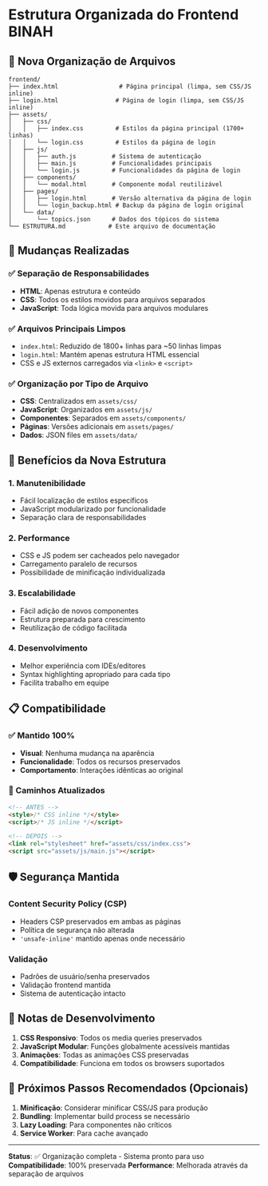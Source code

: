 # Estrutura Organizada do Frontend BINAH

## 📁 Nova Organização de Arquivos

```
frontend/
├── index.html                 # Página principal (limpa, sem CSS/JS inline)
├── login.html                # Página de login (limpa, sem CSS/JS inline)
├── assets/
│   ├── css/
│   │   ├── index.css         # Estilos da página principal (1700+ linhas)
│   │   └── login.css         # Estilos da página de login
│   ├── js/
│   │   ├── auth.js          # Sistema de autenticação
│   │   ├── main.js          # Funcionalidades principais
│   │   └── login.js         # Funcionalidades da página de login
│   ├── components/
│   │   └── modal.html       # Componente modal reutilizável
│   ├── pages/
│   │   ├── login.html       # Versão alternativa da página de login
│   │   └── login_backup.html # Backup da página de login original
│   └── data/
│       └── topics.json      # Dados dos tópicos do sistema
└── ESTRUTURA.md            # Este arquivo de documentação
```

## 🔄 Mudanças Realizadas

### ✅ Separação de Responsabilidades
- **HTML**: Apenas estrutura e conteúdo
- **CSS**: Todos os estilos movidos para arquivos separados
- **JavaScript**: Toda lógica movida para arquivos modulares

### ✅ Arquivos Principais Limpos
- `index.html`: Reduzido de 1800+ linhas para ~50 linhas limpas
- `login.html`: Mantém apenas estrutura HTML essencial
- CSS e JS externos carregados via `<link>` e `<script>`

### ✅ Organização por Tipo de Arquivo
- **CSS**: Centralizados em `assets/css/`
- **JavaScript**: Organizados em `assets/js/`
- **Componentes**: Separados em `assets/components/`
- **Páginas**: Versões adicionais em `assets/pages/`
- **Dados**: JSON files em `assets/data/`

## 🎯 Benefícios da Nova Estrutura

### 1. **Manutenibilidade**
- Fácil localização de estilos específicos
- JavaScript modularizado por funcionalidade
- Separação clara de responsabilidades

### 2. **Performance**
- CSS e JS podem ser cacheados pelo navegador
- Carregamento paralelo de recursos
- Possibilidade de minificação individualizada

### 3. **Escalabilidade**
- Fácil adição de novos componentes
- Estrutura preparada para crescimento
- Reutilização de código facilitada

### 4. **Desenvolvimento**
- Melhor experiência com IDEs/editores
- Syntax highlighting apropriado para cada tipo
- Facilita trabalho em equipe

## 📋 Compatibilidade

### ✅ Mantido 100%
- **Visual**: Nenhuma mudança na aparência
- **Funcionalidade**: Todos os recursos preservados
- **Comportamento**: Interações idênticas ao original

### 🔄 Caminhos Atualizados
```html
<!-- ANTES -->
<style>/* CSS inline */</style>
<script>/* JS inline */</script>

<!-- DEPOIS -->
<link rel="stylesheet" href="assets/css/index.css">
<script src="assets/js/main.js"></script>
```

## 🛡️ Segurança Mantida

### Content Security Policy (CSP)
- Headers CSP preservados em ambas as páginas
- Política de segurança não alterada
- `'unsafe-inline'` mantido apenas onde necessário

### Validação
- Padrões de usuário/senha preservados
- Validação frontend mantida
- Sistema de autenticação intacto

## 📝 Notas de Desenvolvimento

1. **CSS Responsivo**: Todos os media queries preservados
2. **JavaScript Modular**: Funções globalmente acessíveis mantidas
3. **Animações**: Todas as animações CSS preservadas
4. **Compatibilidade**: Funciona em todos os browsers suportados

## 🚀 Próximos Passos Recomendados (Opcionais)

1. **Minificação**: Considerar minificar CSS/JS para produção
2. **Bundling**: Implementar build process se necessário
3. **Lazy Loading**: Para componentes não críticos
4. **Service Worker**: Para cache avançado

---

**Status**: ✅ Organização completa - Sistema pronto para uso
**Compatibilidade**: 100% preservada
**Performance**: Melhorada através da separação de arquivos